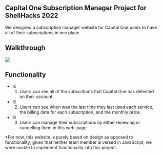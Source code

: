 ## Capital One Subscription Manager Project for ShellHacks 2022

We designed a subscription manager website for Capital One users to have all of their subscriptions in one place. 

## Walkthrough

<img src="https://github.com/gabo0802/ShellHacks-2022/blob/main/DEMO.gif?raw=true">

## Functionality

-[X] 1. Users can see all of the subscritions that Capital One has detected on their account.
-[X] 2. Users can see when was the last time they last used each service, the billing date for each subscription, and the monthly price.
-[X] 3. Users can manage their subscriptions by either renewing or cancelling them in this web-page.

*For now, this website is purely based on design as opposed to functionality, given that neither team member is versed in JavaScript, we were unable to implement functionality into this project.
